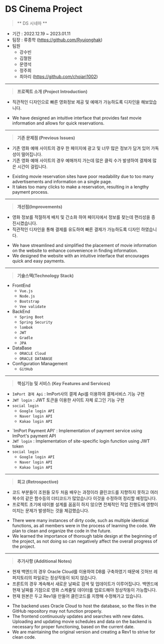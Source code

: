 # DS Cinema Project

> ** DS 시네마 **
- 기간 : 2022.12.19 ~ 2023.01.11
- 팀장 : 류종학 (https://github.com/Ryujonghak)
- 팀원 
  - 강수빈
  - 김철원
  - 문영석 
  - 정주희
  - 최아리 (https://github.com/choiari1002)
---
> **프로젝트 소개 (Project Introduction)**
> 
- 직관적인 디자인으로 빠른 영화정보 제공 및 예매가 가능하도록 디자인을 해보았습니다.
>
- We have designed an intuitive interface that provides fast movie information and allows for quick reservations.
---
> **기존 문제점 (Previous Issues)**
> 
- 기존 영화 예매 사이트의 경우 한 페이지에 광고 및 너무 많은 정보가 담겨 있어 가독성이 떨어집니다.
- 기존 영화 예매 사이트의 경우 예매까지 가는데 많은 클릭 수가 발생하여 결제에 많은 시간이 걸립니다.
>
- Existing movie reservation sites have poor readability due to too many advertisements and information on a single page.
- It takes too many clicks to make a reservation, resulting in a lengthy payment process.
---

> **개선점(Improvements)**
> 
- 영화 정보를 적절하게 배치 및 간소화 하여 페이지에서 정보를 찾는데 편리성을 증진시켰습니다.
- 직관적인 디자인을 통해 결제를 유도하여 빠른 결제가 가능하도록 디자인 하였습니다.
>
- We have streamlined and simplified the placement of movie information on the website to enhance convenience in finding information.
- We designed the website with an intuitive interface that encourages quick and easy payments.
---

> **기술스택(Technology Stack)**

- FrontEnd
    - `Vue.js`
    - `Node.js`
    - `Bootstrap`
    - `Vee validate`
- BackEnd
    - `Spring Boot`
    - `Spring Security`
    - `lombok`
    - `JWT`
    - `Gradle`
    - `JPA`
- DataBase
    - `ORACLE Cloud`
    - `ORACLE DATABASE`
- Configuration Management
    - `GitHub`
---

> **핵심기능 및 서비스 (Key Features and Services)** 

- `ImPort 결제 Api` : ImPort사의 결제 Api를 이용하여 결제서비스 기능 구현
- `JWT login` : JWT 토큰을 이용한 사이트 자체 로그인 기능 구현
- `social login`
    - `Google login API`
    - `Naver login API`
    - `Kakao login API`
>
- `ImPort Payment API' : Implementation of payment service using ImPort's payment API
- `JWT login` : Implementation of site-specific login function using JWT token
- `social login`
    - `Google login API`
    - `Naver login API`
    - `Kakao login API`

---
> **회고 (Retrospective)**
> 
- 코드 부분들이 조원들 모두 처음 배우는 과정이라 클린코드를 지향하지 못하고 여러 복수의 같은 함수등의 더티코드가 많았습니다 이것을 수정하여 정리할 예정입니다.
- 프로젝트 초기에 테이블 설계를 꼼꼼히 하지 않으면 전체적인 작업 진행도에 영향이 미치는 문제가 발생하는 것을 체감했습니다.
>
- There were many instances of dirty code, such as multiple identical functions, as all members were in the process of learning the code. We plan to clean and organize the code in the future.
- We learned the importance of thorough table design at the beginning of the project, as not doing so can negatively affect the overall progress of the project.
---

> **추가사항 (Additional Notes)** 
  - 현재 백엔드의 경우 Oracle Cloud를 이용하여 DB를 구축하였기 때문에 깃허브 레퍼지토리의 파일로는 정상작동이 되지 않습니다.
  - 프론트의 경우 계속해서 새로운 날짜로 검색 및 업데이트가 이루어집니다. 백엔드에 현재 날짜를 기점으로 영화 스케쥴및 데이터를 업로드해야 정상작동이 가능합니다.
  - 현재 원본은 두고 Rev1을 만들어 클린코드를 지향해 수정해가고 있습니다.
  >
  - The backend uses Oracle Cloud to host the database, so the files in the GitHub repository may not function properly.
  - The frontend continuously updates and searches with new dates. Uploading and updating movie schedules and data on the backend is necessary for proper functioning, based on the current date.
  - We are maintaining the original version and creating a Rev1 to strive for clean code.
